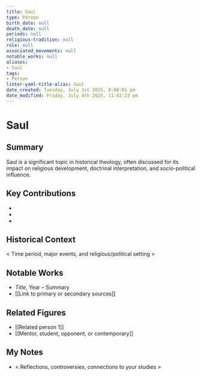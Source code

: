 ```yaml
---
title: Saul
type: Person
birth_date: null
death_date: null
periods: null
religious-tradition: null
role: null
associated_movements: null
notable_works: null
aliases:
- Saul
tags:
- Person
linter-yaml-title-alias: Saul
date_created: Tuesday, July 1st 2025, 8:08:01 pm
date_modified: Friday, July 4th 2025, 11:42:23 pm
---
```


# Saul

## Summary
Saul is a significant topic in historical theology, often discussed for its impact on religious development, doctrinal interpretation, and socio-political influence.

## Key Contributions
- 
- 
- 

## Historical Context
< Time period, major events, and religious/political setting >

## Notable Works
- *Title*, Year – Summary
- [[Link to primary or secondary sources]]


## Related Figures
- [[Related person 1]]
- [[Mentor, student, opponent, or contemporary]]

## My Notes
- < Reflections, controversies, connections to your studies >
